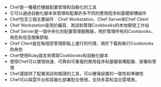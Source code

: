 - Chef是一種基於機器配置管理和自動化的工具
- 它可以通過自動化腳本來管理和配置許多不同的應用程序和基礎架構組件
- Chef包含三個主要組件：Chef Workstation、Chef Server和Chef Client
- Chef Workstation是用於編寫、測試和管理Cookbooks的本地開發工作站
- Chef Server是一個中央化的配置管理服務器，用於管理所有的Cookbooks、角色和信息搜集節點
- Chef Client是在每個受管理節點上運行的代理，用於下載和執行Cookbooks和角色
- Chef使用Ruby語言來撰寫Cookbooks和自動化腳本
- 使用Chef可以實現快速、可靠和可重複的應用程序和基礎架構配置、部署和管理
- Chef還提供了配置測試和驗證的工具，可以確保設置的一致性和準確性
- Chef可以與雲平台和容器化部署配合使用，支持多雲和混合雲場景。